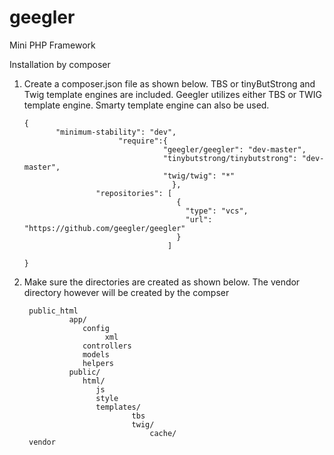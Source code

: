 # geegler
Mini PHP Framework

Installation by composer
1. Create a composer.json file as shown below. TBS or tinyButStrong and Twig template engines are included.
   Geegler utilizes either TBS or TWIG template engine. Smarty template engine can also be used.



       {
              "minimum-stability": "dev",
		                    "require":{
	                                  "geegler/geegler": "dev-master",
	                                  "tinybutstrong/tinybutstrong": "dev-master",
	                                  "twig/twig": "*"
    			                        },
                       "repositories": [
                                         {
                                           "type": "vcs",
                                           "url": "https://github.com/geegler/geegler"
                                         }
                                       ]

       }
    
    
    
2. Make sure the directories are created as shown below. The vendor directory however will be created by the compser

        public_html
                 app/
                    config
                         xml
                    controllers
                    models
                    helpers
                 public/
                    html/
                       js
                       style
                       templates/
                               tbs
                               twig/
                                   cache/ 
        vendor
